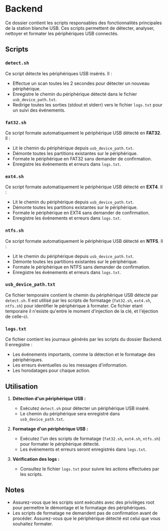 # Backend

Ce dossier contient les scripts responsables des fonctionnalités principales de la station blanche USB. Ces scripts permettent de détecter, analyser, nettoyer et formater les périphériques USB connectés.

## Scripts

### `detect.sh`
Ce script détecte les périphériques USB insérés. Il :
- Effectue un scan toutes les 2 secondes pour détecter un nouveau périphérique.
- Enregistre le chemin du périphérique détecté dans le fichier `usb_device_path.txt`.
- Redirige toutes les sorties (stdout et stderr) vers le fichier `logs.txt` pour un suivi des événements.

### `fat32.sh`
Ce script formate automatiquement le périphérique USB détecté en **FAT32**. Il :
- Lit le chemin du périphérique depuis `usb_device_path.txt`.
- Démonte toutes les partitions existantes sur le périphérique.
- Formate le périphérique en FAT32 sans demander de confirmation.
- Enregistre les événements et erreurs dans `logs.txt`.

### `ext4.sh`
Ce script formate automatiquement le périphérique USB détecté en **EXT4**. Il :
- Lit le chemin du périphérique depuis `usb_device_path.txt`.
- Démonte toutes les partitions existantes sur le périphérique.
- Formate le périphérique en EXT4 sans demander de confirmation.
- Enregistre les événements et erreurs dans `logs.txt`.

### `ntfs.sh`
Ce script formate automatiquement le périphérique USB détecté en **NTFS**. Il :
- Lit le chemin du périphérique depuis `usb_device_path.txt`.
- Démonte toutes les partitions existantes sur le périphérique.
- Formate le périphérique en NTFS sans demander de confirmation.
- Enregistre les événements et erreurs dans `logs.txt`.

### `usb_device_path.txt`
Ce fichier temporaire contient le chemin du périphérique USB détecté par `detect.sh`. Il est utilisé par les scripts de formatage (`fat32.sh`, `ext4.sh`, `ntfs.sh`) pour identifier le périphérique à formater.
Ce fichier etant temporaire il n'existe qu'entre le moment d'injection de la clé, et l'éjection de celle-ci.

### `logs.txt`
Ce fichier contient les journaux générés par les scripts du dossier Backend. Il enregistre :
- Les événements importants, comme la détection et le formatage des périphériques.
- Les erreurs éventuelles ou les messages d'information.
- Les horodatages pour chaque action.

## Utilisation
1. **Détection d'un périphérique USB :**
   - Exécutez `detect.sh` pour détecter un périphérique USB inséré.
   - Le chemin du périphérique sera enregistré dans `usb_device_path.txt`.

2. **Formatage d'un périphérique USB :**
   - Exécutez l'un des scripts de formatage (`fat32.sh`, `ext4.sh`, `ntfs.sh`) pour formater le périphérique détecté.
   - Les événements et erreurs seront enregistrés dans `logs.txt`.

3. **Vérification des logs :**
   - Consultez le fichier `logs.txt` pour suivre les actions effectuées par les scripts.

## Notes
- Assurez-vous que les scripts sont exécutés avec des privilèges root pour permettre le démontage et le formatage des périphériques.
- Les scripts de formatage ne demandent pas de confirmation avant de procéder. Assurez-vous que le périphérique détecté est celui que vous souhaitez formater.